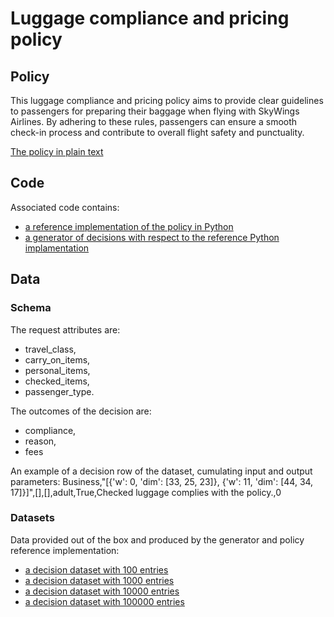 # Luggage compliance and pricing policy 


## Policy
This luggage compliance and pricing policy aims to provide clear guidelines to passengers for preparing their baggage when flying with SkyWings Airlines. By adhering to these rules, passengers can ensure a smooth check-in process and contribute to overall flight safety and punctuality.

[The policy in plain text](luggage_policy.txt)

## Code
Associated code contains:
- [a reference implementation of the policy in Python](luggage_policy.py)
- [a generator of decisions with respect to the reference Python implamentation](luggage_policy_decision_generator.py)

## Data
### Schema
The request attributes are:
* travel_class,
* carry_on_items,
* personal_items,
* checked_items,
* passenger_type.

The outcomes of the decision are:
* compliance,
* reason,
* fees

An example of a decision row of the dataset, cumulating input and output parameters: Business,"[{'w': 0, 'dim': [33, 25, 23]}, {'w': 11, 'dim': [44, 34, 17]}]",[],[],adult,True,Checked luggage complies with the policy.,0

### Datasets
Data provided out of the box and produced by the generator and policy reference implementation:
- [a decision dataset with 100 entries](luggage_policy_decisions_100.csv)
- [a decision dataset with 1000 entries](luggage_policy_decisions_1K.csv)
- [a decision dataset with 10000 entries](luggage_policy_decisions_10K.csv)
- [a decision dataset with 100000 entries](luggage_policy_decisions_100K.csv)